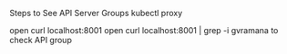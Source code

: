 Steps to See API Server Groups kubectl proxy

open curl localhost:8001 open curl localhost:8001 | grep -i gvramana to check API group
